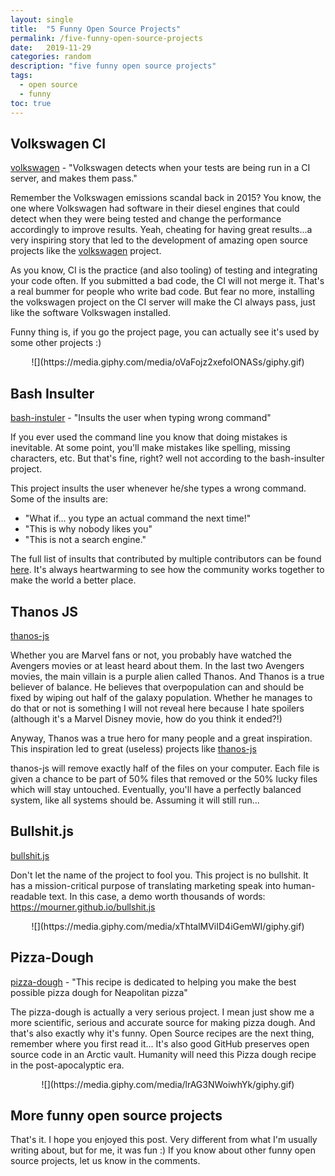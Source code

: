 ```yaml
---
layout: single
title:  "5 Funny Open Source Projects"
permalink: /five-funny-open-source-projects
date:   2019-11-29
categories: random
description: "five funny open source projects"
tags:
  - open source
  - funny
toc: true
---
```


## Volkswagen CI

[volkswagen](https://github.com/auchenberg/volkswagen) - "Volkswagen detects when your tests are being run in a CI server, and makes them pass."

Remember the Volkswagen emissions scandal back in 2015? You know, the one where Volkswagen had software in their diesel engines that could detect when they were being tested and change the performance accordingly to improve results. Yeah, cheating for having great results...a very inspiring story that led to the development of amazing open source projects like the [volkswagen](https://github.com/auchenberg/volkswagen) project.

As you know, CI is the practice (and also tooling) of testing and integrating your code often. If you submitted a bad code, the CI will not merge it. That's a real bummer for people who write bad code. But fear no more, installing the volkswagen project on the CI server will make the CI always pass, just like the software Volkswagen installed.

Funny thing is, if you go the project page, you can actually see it's used by some other projects :)

<div style="text-align:center" markdown="1">
![](https://media.giphy.com/media/oVaFojz2xefoIONASs/giphy.gif)
</div>

## Bash Insulter

[bash-instuler](https://github.com/hkbakke/bash-insulter) - "Insults the user when typing wrong command"

If you ever used the command line you know that doing mistakes is inevitable. At some point, you'll make mistakes like spelling, missing characters, etc. But that's fine, right? well not according to the bash-insulter project.

This project insults the user whenever he/she types a wrong command. Some of the insults are:

* "What if... you type an actual command the next time!"
* "This is why nobody likes you"
* "This is not a search engine."

The full list of insults that contributed by multiple contributors can be found [here](https://github.com/hkbakke/bash-insulter/blob/master/src/bash.command-not-found#L6). It's always heartwarming to see how the community works together to make the world a better place.

## Thanos JS

[thanos-js](https://github.com/anandundavia/thanos-js)

Whether you are Marvel fans or not, you probably have watched the Avengers movies or at least heard about them. In the last two Avengers movies, the main villain is a purple alien called Thanos. And Thanos is a true believer of balance. He believes that overpopulation can and should be fixed by wiping out half of the galaxy population. Whether he manages to do that or not is something I will not reveal here because I hate spoilers (although it's a Marvel Disney movie, how do you think it ended?!)

Anyway, Thanos was a true hero for many people and a great inspiration. This inspiration led to great (useless) projects like [thanos-js](https://github.com/anandundavia/thanos-js)

thanos-js will remove exactly half of the files on your computer. Each file is given a chance to be part of 50% files that removed or the 50% lucky files which will stay untouched. Eventually, you'll have a perfectly balanced system, like all systems should be. Assuming it will still run...

## Bullshit.js

[bullshit.js](https://github.com/mourner/bullshit.js)

Don't let the name of the project to fool you. This project is no bullshit. It has a mission-critical purpose of translating marketing speak into human-readable text. In this case, a demo worth thousands of words: https://mourner.github.io/bullshit.js

<div style="text-align:center" markdown="1">
![](https://media.giphy.com/media/xThtalMViID4iGemWI/giphy.gif)
</div>

## Pizza-Dough

[pizza-dough](https://github.com/hendricius/pizza-dough) - "This recipe is dedicated to helping you make the best possible pizza dough for Neapolitan pizza"

The pizza-dough is actually a very serious project. I mean just show me a more scientific, serious and accurate source for making pizza dough. And that's also exactly why it's funny. Open Source recipes are the next thing, remember where you first read it...
It's also good GitHub preserves open source code in an Arctic vault. Humanity will need this Pizza dough recipe in the post-apocalyptic era.

<div style="text-align:center" markdown="1">
![](https://media.giphy.com/media/lrAG3NWoiwhYk/giphy.gif)
</div>

## More funny open source projects

That's it. I hope you enjoyed this post. Very different from what I'm usually writing about, but for me, it was fun :)
If you know about other funny open source projects, let us know in the comments.
